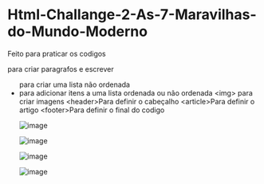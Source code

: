 # Html-Challange-2-As-7-Maravilhas-do-Mundo-Moderno
Feito para praticar os codigos 
<p> para criar paragrafos e escrever
<ul> para criar uma lista não ordenada
<li> para adicionar itens a uma lista ordenada ou não ordenada  
&lt;img> para criar imagens
&lt;header>Para definir o cabeçalho
&lt;article>Para definir o artigo
&lt;footer>Para definir o final do codigo


![image](https://github.com/user-attachments/assets/c6457807-e292-473d-93d5-ff5e22b87496)


![image](https://github.com/user-attachments/assets/629f17cf-9d59-485d-a721-d25b82bc41e9)


![image](https://github.com/user-attachments/assets/21d76167-3fcd-4013-a7c1-f100c7183287)


![image](https://github.com/user-attachments/assets/f023f44b-2fab-4be2-809e-d9559fb6e24c)
